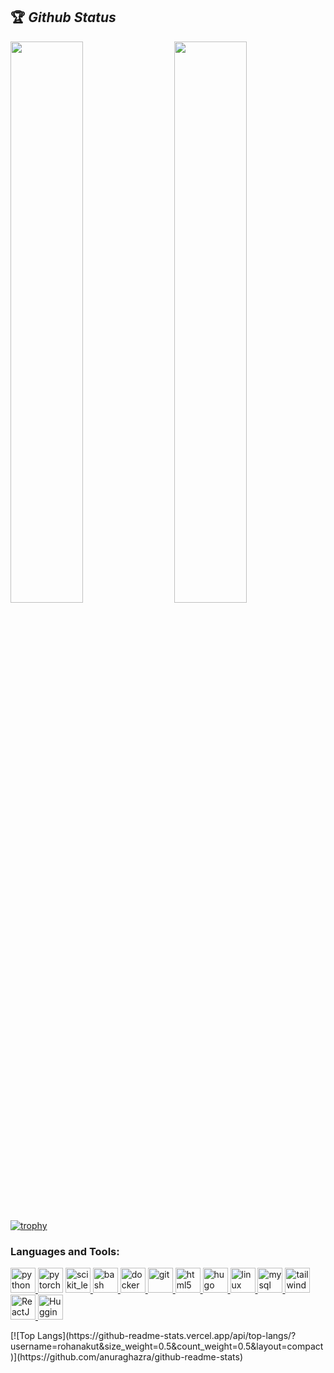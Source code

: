 ## 🏆 *Github Status*

<img  src="https://github-readme-stats.vercel.app/api?username=rohanakut&show_icons=true&hide_border=true&theme=dark" width="48%" align="right" >
<img  src="https://github-readme-streak-stats.herokuapp.com/?user=rohanakut&theme=dark" width="48%" >

<br>


[![trophy](https://github-profile-trophy.vercel.app/?username=rohanakut&rank=S,AAA,AA,A&theme=juicyfresh&margin-w=15)](https://github.com/ryo-ma/github-profile-trophy)
<br>
<h3 align="left">Languages and Tools:</h3>
<p align="left">
 <a href="https://www.python.org" target="_blank"> <img src="https://upload.wikimedia.org/wikipedia/commons/c/c3/Python-logo-notext.svg" alt="python" width="40" height="40"/> </a> 
  <a href="https://pytorch.org/" target="_blank"> <img src="https://www.vectorlogo.zone/logos/pytorch/pytorch-icon.svg" alt="pytorch" width="40" height="40"/></a> 
  <a href="https://scikit-learn.org/" target="_blank"> <img src="https://upload.wikimedia.org/wikipedia/commons/0/05/Scikit_learn_logo_small.svg" alt="scikit_learn" width="40" height="40"/> </a> 
 <a href="https://www.gnu.org/software/bash/" target="_blank"> <img src="https://www.vectorlogo.zone/logos/gnu_bash/gnu_bash-icon.svg" alt="bash" width="40" height="40"/> </a> 
 <a href="https://www.docker.com/" target="_blank"> <img src="https://www.underworldcode.org/content/images/size/w600/2020/08/Moby-logo.png" alt="docker" width="40" height="40"/> </a> 
 <a href="https://git-scm.com/" target="_blank"> <img src="https://www.vectorlogo.zone/logos/git-scm/git-scm-icon.svg" alt="git" width="40" height="40"/> </a> 
  <a href="https://www.w3.org/html/" target="_blank"> <img src="https://cdn.pixabay.com/photo/2017/08/05/11/16/logo-2582748_960_720.png" alt="html5" width="40" height="40"/> </a> 
  <a href="https://gohugo.io/" target="_blank"> <img src="https://api.iconify.design/logos-hugo.svg" alt="hugo" width="40" height="40"/> </a> 
  <a href="https://www.linux.org/" target="_blank"> <img src="https://upload.wikimedia.org/wikipedia/commons/d/dd/Linux_logo.jpg" alt="linux" width="40" height="40"/> </a> 
  <a href="https://www.mysql.com/" target="_blank"> <img src="https://download.logo.wine/logo/MySQL/MySQL-Logo.wine.png" alt="mysql" width="40" height="40"/> </a> 
  <a href="https://tailwindcss.com/" target="_blank"> <img src="https://tailwindcss.com/_next/static/media/tailwindcss-mark.79614a5f61617ba49a0891494521226b.svg" alt="tailwindcss" width="40" height="40"/> </a> 
   <a href="https://reactjs.org/" target="_blank"> <img src="https://upload.wikimedia.org/wikipedia/commons/a/a7/React-icon.svg" alt="ReactJS" width="40" height="40"/> </a> 
     <a href="https://huggingface.co/docs/transformers/index" target="_blank"> <img src="https://luxcapital-website-media.s3.amazonaws.com/wp-content/uploads/2019/12/23115642/Logo-600x554.png" alt="Huggingface" width="40" height="40"/> </a> 
 </p>
[![Top Langs](https://github-readme-stats.vercel.app/api/top-langs/?username=rohanakut&size_weight=0.5&count_weight=0.5&layout=compact)](https://github.com/anuraghazra/github-readme-stats)


<!-- ![visitors](https://visitor-badge.laobi.icu/badge?page_id=rohanakut.rohanakut) -->

